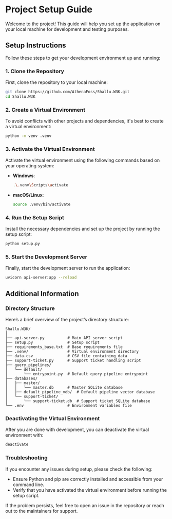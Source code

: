 # Project Setup Guide

Welcome to the project! This guide will help you set up the application on your local machine for development and testing purposes.


## Setup Instructions

Follow these steps to get your development environment up and running:

### 1. Clone the Repository

First, clone the repository to your local machine:

```bash
git clone https://github.com/AthenaFoss/Shallu.W3K.git
cd Shallu.W3K
```

### 2. Create a Virtual Environment

To avoid conflicts with other projects and dependencies, it's best to create a virtual environment:

```bash
python -m venv .venv
```

### 3. Activate the Virtual Environment

Activate the virtual environment using the following commands based on your operating system:

- **Windows**:

  ```bash
  .\.venv\Scripts\activate
  ```

- **macOS/Linux**:

  ```bash
  source .venv/bin/activate
  ```

### 4. Run the Setup Script

Install the necessary dependencies and set up the project by running the setup script:

```bash
python setup.py
```

### 5. Start the Development Server

Finally, start the development server to run the application:

```bash
uvicorn api-server:app --reload
```

## Additional Information

### Directory Structure

Here’s a brief overview of the project’s directory structure:

```
Shallu.W3K/
│
├── api-server.py          # Main API server script
├── setup.py               # Setup script
├── requirements_base.txt  # Base requirements file
├── .venv/                 # Virtual environment directory
├── data.csv               # CSV file containing data
├── support-ticket.py      # Support ticket handling script
├── query_pipelines/
│   └── default/
│       └── entrypoint.py  # Default query pipeline entrypoint
├── databases/
│   ├── master/
│   │   └── master.db      # Master SQLite database
│   ├── default_pipeline_vdb/  # Default pipeline vector database
│   └── support-ticket/
│       └── support-ticket.db  # Support ticket SQLite database
└── .env                   # Environment variables file
```

### Deactivating the Virtual Environment

After you are done with development, you can deactivate the virtual environment with:

```bash
deactivate
```

### Troubleshooting

If you encounter any issues during setup, please check the following:

- Ensure Python and pip are correctly installed and accessible from your command line.
- Verify that you have activated the virtual environment before running the setup script.

If the problem persists, feel free to open an issue in the repository or reach out to the maintainers for support.


